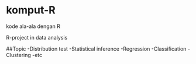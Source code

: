 # komput-R
kode ala-ala dengan R

R-project in data analysis

##Topic
-Distribution test
-Statistical inference
-Regression
-Classification
-Clustering
-etc
